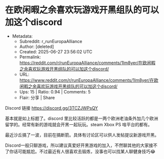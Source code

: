 # 在欧闲暇之余喜欢玩游戏开黑组队的可以加这个discord

- Metadata:
  - Subreddit: r_runEuropaAlliance
  - Author: [deleted]
  - Created: 2025-06-27 23:56:02 UTC
  - Permalink: https://reddit.com/r/runEuropaAlliance/comments/1lm8yer/在欧闲暇之余喜欢玩游戏开黑组队的可以加这个discord/
  - URL: https://www.reddit.com/r/runEuropaAlliance/comments/1lm8yer/在欧闲暇之余喜欢玩游戏开黑组队的可以加这个discord/
  - Ups: 15 | Ratio: 0.94 | Comments: 5
  - Flair: 分享 | Share


Discord 链接 <https://discord.gg/3TCZJWPsQY>

基本就是如上标题了。discord
里比较活跃的都是一两个欧洲老油条外加几个欧洲留学的。经常有新的游戏就会开黑一起玩玩。steam
Xbox PS 啥平台的都有。

最近沙丘搞了一波，目前在搞断箭。具体有讨论区可以供人发帖提议新游戏开黑。

Discord一般只聊游戏，所以建议真爱好开黑游戏的加入，不然聊其他的大家接不了你话可能尴尬。不过最近有人很喜欢去锻炼，没事也可以找某人聊健身技巧😂

